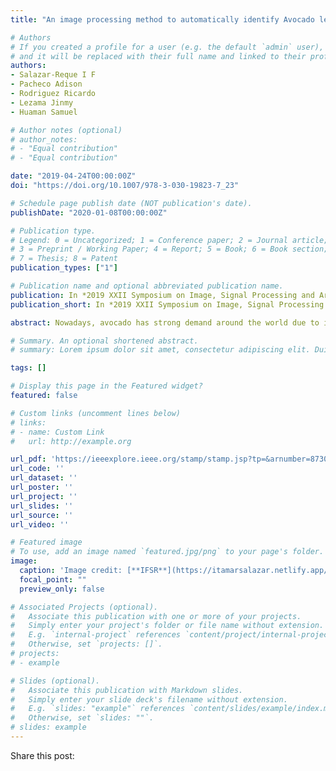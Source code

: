 ```yaml
---
title: "An image processing method to automatically identify Avocado leaf state"

# Authors
# If you created a profile for a user (e.g. the default `admin` user), write the username (folder name) here 
# and it will be replaced with their full name and linked to their profile.
authors:
- Salazar-Reque I F
- Pacheco Adison
- Rodriguez Ricardo
- Lezama Jinmy
- Huaman Samuel

# Author notes (optional)
# author_notes:
# - "Equal contribution"
# - "Equal contribution"

date: "2019-04-24T00:00:00Z"
doi: "https://doi.org/10.1007/978-3-030-19823-7_23"

# Schedule page publish date (NOT publication's date).
publishDate: "2020-01-08T00:00:00Z"

# Publication type.
# Legend: 0 = Uncategorized; 1 = Conference paper; 2 = Journal article;
# 3 = Preprint / Working Paper; 4 = Report; 5 = Book; 6 = Book section;
# 7 = Thesis; 8 = Patent
publication_types: ["1"]

# Publication name and optional abbreviated publication name.
publication: In *2019 XXII Symposium on Image, Signal Processing and Artificial Vision (STSIVA)*
publication_short: In *2019 XXII Symposium on Image, Signal Processing and Artificial Vision (STSIVA)*

abstract: Nowadays, avocado has strong demand around the world due to its nutritional properties and because it is all year supplied from different parts of the world, being Peru one of the main providers. However, nutrient deficiencies and plague attacks during cultivation stages represent a major difficulty for farmers since early identification of these states (i.e. deficiencies and plagues) is a time-consuming activity that requires trained evaluators to do so. In this paper, an automatic method for identification of avocado leaf state is proposed. This method uses k-means, in a s-v space at superpixel level, to segment leaf from uniform background from images captured in-field in semi-controlled conditions and a shallow neural network to classify composed histograms from segmented leaves into 4 states. Healthy, Fe deficiency, Mg deficiency and red spider plague. The proposed method separates leaf from background with an average F-score of 0.98 and classifies leaf condition with an overall accuracy of 96.8%.

# Summary. An optional shortened abstract.
# summary: Lorem ipsum dolor sit amet, consectetur adipiscing elit. Duis posuere tellus ac convallis placerat. Proin tincidunt magna sed ex sollicitudin condimentum.

tags: []

# Display this page in the Featured widget?
featured: false

# Custom links (uncomment lines below)
# links:
# - name: Custom Link
#   url: http://example.org

url_pdf: 'https://ieeexplore.ieee.org/stamp/stamp.jsp?tp=&arnumber=8730218'
url_code: ''
url_dataset: ''
url_poster: ''
url_project: ''
url_slides: ''
url_source: ''
url_video: ''

# Featured image
# To use, add an image named `featured.jpg/png` to your page's folder. 
image:
  caption: 'Image credit: [**IFSR**](https://itamarsalazar.netlify.app/)'
  focal_point: ""
  preview_only: false

# Associated Projects (optional).
#   Associate this publication with one or more of your projects.
#   Simply enter your project's folder or file name without extension.
#   E.g. `internal-project` references `content/project/internal-project/index.md`.
#   Otherwise, set `projects: []`.
# projects:
# - example

# Slides (optional).
#   Associate this publication with Markdown slides.
#   Simply enter your slide deck's filename without extension.
#   E.g. `slides: "example"` references `content/slides/example/index.md`.
#   Otherwise, set `slides: ""`.
# slides: example
---
```


<!--{{% callout note %}}
Click the *Cite* button above to demo the feature to enable visitors to import publication metadata into their reference management software.
{{% /callout %}}

{{% callout note %}}
Create your slides in Markdown - click the *Slides* button to check out the example.
{{% /callout %}}

Supplementary notes can be added here, including [code, math, and images](https://wowchemy.com/docs/writing-markdown-latex/). -->

Share this post:
